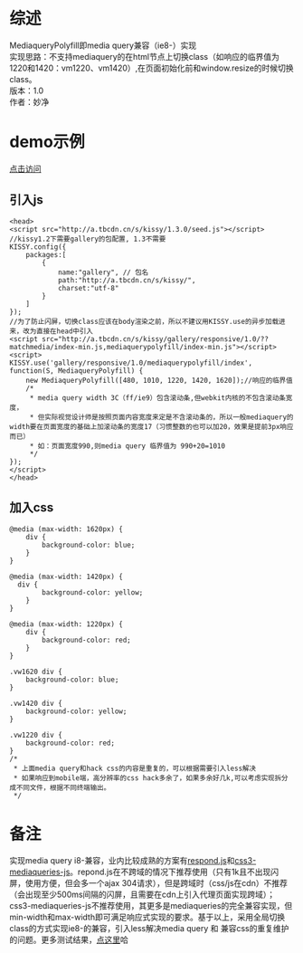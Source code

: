 # 综述
MediaqueryPolyfill即media query兼容（ie8-）实现     
实现思路：不支持mediaquery的在html节点上切换class（如响应的临界值为1220和1420：vm1220、vm1420）,在页面初始化前和window.resize的时候切换class。    
版本：1.0    
作者：妙净
# demo示例
 [点击访问](http://miaojing.github.io/responsive/1.0/demo/mediaquerypolyfill.html)
## 引入js
    <head>
    <script src="http://a.tbcdn.cn/s/kissy/1.3.0/seed.js"></script>
    //kissy1.2下需要gallery的包配置, 1.3不需要
    KISSY.config({
        packages:[
            {
                name:"gallery", // 包名
                path:"http://a.tbcdn.cn/s/kissy/",
                charset:"utf-8"
            }
        ]
    });
    //为了防止闪屏，切换class应该在body渲染之前，所以不建议用KISSY.use的异步加载进来，改为直接在head中引入
    <script src="http://a.tbcdn.cn/s/kissy/gallery/responsive/1.0/??matchmedia/index-min.js,mediaquerypolyfill/index-min.js"></script>
    <script>
    KISSY.use('gallery/responsive/1.0/mediaquerypolyfill/index', function(S, MediaqueryPolyfill) {
        new MediaqueryPolyfill([480, 1010, 1220, 1420, 1620]);//响应的临界值 
        /*
         * media query width 3C（ff/ie9）包含滚动条,但webkit内核的不包含滚动条宽度，
         * 但实际视觉设计师是按照页面内容宽度来定是不含滚动条的，所以一般mediaquery的width要在页面宽度的基础上加滚动条的宽度17（习惯整数的也可以加20，效果是提前3px响应而已）
         * 如：页面宽度990,则media query 临界值为 990+20=1010
         */
    });
    </script>
    </head>

## 加入css 
    @media (max-width: 1620px) {
        div {
            background-color: blue;
        }
    }

    @media (max-width: 1420px) {
      div {
            background-color: yellow;
        }
    } 

    @media (max-width: 1220px) {
        div {
            background-color: red;
        }
    }

    .vw1620 div {
        background-color: blue;
    }

    .vw1420 div {
        background-color: yellow;
    }

    .vw1220 div {
        background-color: red;
    }
    /*
     * 上面media query和hack css的内容是重复的，可以根据需要引入less解决
     * 如果响应到mobile端，高分辨率的css hack多余了，如果多余好几k,可以考虑实现拆分成不同文件，根据不同终端输出。
     */

# 备注

实现media query i8-兼容，业内比较成熟的方案有[respond.js](https://github.com/scottjehl/Respond)和[css3-mediaqueries-js](https://github.com/livingston/css3-mediaqueries-js)。repond.js在不跨域的情况下推荐使用（只有1k且不出现闪屏，使用方便，但会多一个ajax 304请求），但是跨域时（css/js在cdn）不推荐（会出现至少500ms间隔的闪屏，且需要在cdn上引入代理页面实现跨域）；css3-mediaqueries-js不推荐使用，其更多是mediaqueries的完全兼容实现，但min-width和max-width即可满足响应式实现的要求。基于以上，采用全局切换class的方式实现ie8-的兼容，引入less解决media query 和 兼容css的重复维护的问题。更多测试结果，[点这里](http://ux.etao.com/posts/686)哈


